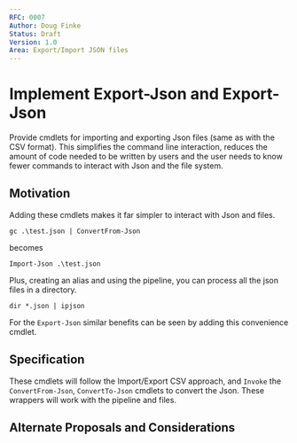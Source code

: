 ```yaml
---
RFC: 0007
Author: Doug Finke
Status: Draft
Version: 1.0
Area: Export/Import JSON files 
---
```


# Implement Export-Json and Export-Json 

Provide cmdlets for importing and exporting Json files (same as with the CSV format). This simplifies the command line interaction, reduces the amount of code needed to be written by users and the user needs to know fewer commands to interact with Json and the file system.  

## Motivation

Adding these cmdlets makes it far simpler to interact with Json and files.

`gc .\test.json | ConvertFrom-Json`

becomes

`Import-Json .\test.json`

Plus, creating an alias and using the pipeline, you can process all the json files in a directory.

`dir *.json | ipjson`

For the `Export-Json` similar benefits can be seen by adding this convenience cmdlet. 

## Specification

These cmdlets will follow the Import/Export CSV approach, and `Invoke` the `ConvertFrom-Json`, `ConvertTo-Json` cmdlets to convert the Json. These wrappers will work with the pipeline and files. 

## Alternate Proposals and Considerations